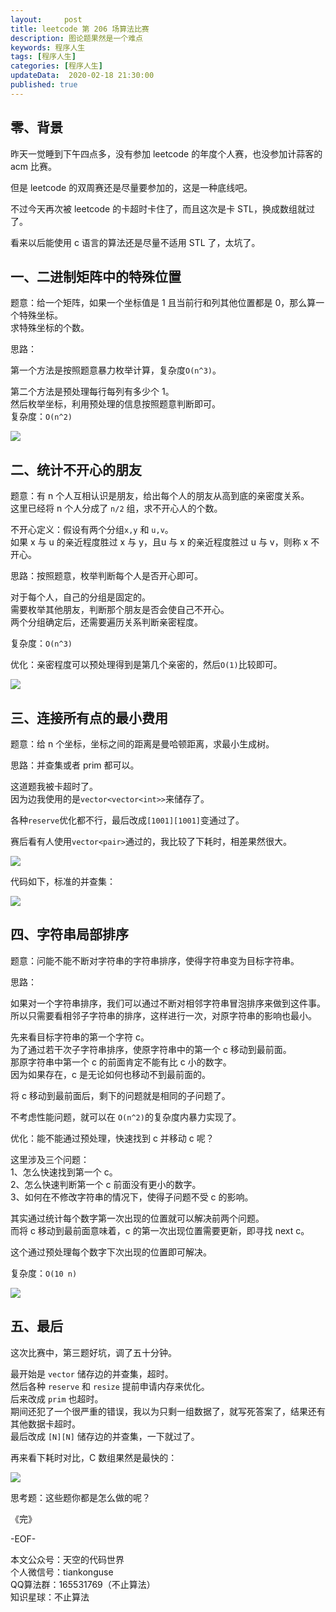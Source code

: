 ```yaml
---   
layout:     post  
title: leetcode 第 206 场算法比赛
description: 图论题果然是一个难点
keywords: 程序人生  
tags: [程序人生]    
categories: [程序人生]  
updateData:  2020-02-18 21:30:00  
published: true  
---  
```



## 零、背景  


昨天一觉睡到下午四点多，没有参加 leetcode 的年度个人赛，也没参加计蒜客的 acm 比赛。  


但是 leetcode 的双周赛还是尽量要参加的，这是一种底线吧。  


不过今天再次被 leetcode 的卡超时卡住了，而且这次是卡 STL，换成数组就过了。  


看来以后能使用 c 语言的算法还是尽量不适用 STL 了，太坑了。  


## 一、二进制矩阵中的特殊位置  


题意：给一个矩阵，如果一个坐标值是 1 且当前行和列其他位置都是 0，那么算一个特殊坐标。  
求特殊坐标的个数。  


思路：  


第一个方法是按照题意暴力枚举计算，复杂度`O(n^3)`。  


第二个方法是预处理每行每列有多少个 1。  
然后枚举坐标，利用预处理的信息按照题意判断即可。  
复杂度：`O(n^2)`  


![](http://res2020.tiankonguse.com/images/2020/09/13/001.png)  


## 二、统计不开心的朋友  


题意：有 n 个人互相认识是朋友，给出每个人的朋友从高到底的亲密度关系。  
这里已经将 n 个人分成了 `n/2` 组，求不开心人的个数。  


不开心定义：假设有两个分组`x,y` 和 `u,v`。  
如果 x 与 u 的亲近程度胜过 x 与 y，且u 与 x 的亲近程度胜过 u 与 v，则称 x 不开心。


思路：按照题意，枚举判断每个人是否开心即可。  


对于每个人，自己的分组是固定的。  
需要枚举其他朋友，判断那个朋友是否会使自己不开心。  
两个分组确定后，还需要遍历关系判断亲密程度。  


复杂度：`O(n^3)`  



优化：亲密程度可以预处理得到是第几个亲密的，然后`O(1)`比较即可。  


![](http://res2020.tiankonguse.com/images/2020/09/13/002.png)  


## 三、连接所有点的最小费用  


题意：给 n 个坐标，坐标之间的距离是曼哈顿距离，求最小生成树。  


思路：并查集或者 prim 都可以。  


这道题我被卡超时了。  
因为边我使用的是`vector<vector<int>>`来储存了。  


各种`reserve`优化都不行，最后改成`[1001][1001]`变通过了。  


赛后看有人使用`vector<pair>`通过的，我比较了下耗时，相差果然很大。  



![](http://res2020.tiankonguse.com/images/2020/09/13/003.png)  


代码如下，标准的并查集：  


![](http://res2020.tiankonguse.com/images/2020/09/13/004.png)  


## 四、字符串局部排序  


题意：问能不能不断对字符串的字符串排序，使得字符串变为目标字符串。  


思路：  


如果对一个字符串排序，我们可以通过不断对相邻字符串冒泡排序来做到这件事。  
所以只需要看相邻子字符串的排序，这样进行一次，对原字符串的影响也最小。  


先来看目标字符串的第一个字符 c。  
为了通过若干次子字符串排序，使原字符串中的第一个 c 移动到最前面。  
那原字符串中第一个 c 的前面肯定不能有比 c 小的数字。  
因为如果存在，c 是无论如何也移动不到最前面的。  


将 c 移动到最前面后，剩下的问题就是相同的子问题了。  


不考虑性能问题，就可以在 `O(n^2)`的复杂度内暴力实现了。  


优化：能不能通过预处理，快速找到 c 并移动 c 呢？  


这里涉及三个问题：  
1、怎么快速找到第一个 c。  
2、怎么快速判断第一个 c 前面没有更小的数字。  
3、如何在不修改字符串的情况下，使得子问题不受 c 的影响。  


其实通过统计每个数字第一次出现的位置就可以解决前两个问题。  
而将 c 移动到最前面意味着，c 的第一次出现位置需要更新，即寻找 next c。  


这个通过预处理每个数字下次出现的位置即可解决。  


复杂度：`O(10 n)`  


![](http://res2020.tiankonguse.com/images/2020/09/13/005.png)  


## 五、最后  


这次比赛中，第三题好坑，调了五十分钟。  


最开始是 `vector` 储存边的并查集，超时。  
然后各种 `reserve` 和 `resize` 提前申请内存来优化。  
后来改成 `prim` 也超时。  
期间还犯了一个很严重的错误，我以为只剩一组数据了，就写死答案了，结果还有其他数据卡超时。  
最后改成 `[N][N]` 储存边的并查集，一下就过了。  


再来看下耗时对比，C 数组果然是最快的：  


![](http://res2020.tiankonguse.com/images/2020/09/13/003.png)  


思考题：这些题你都是怎么做的呢？  



《完》  


-EOF-  



本文公众号：天空的代码世界  
个人微信号：tiankonguse  
QQ算法群：165531769（不止算法）  
知识星球：不止算法  


